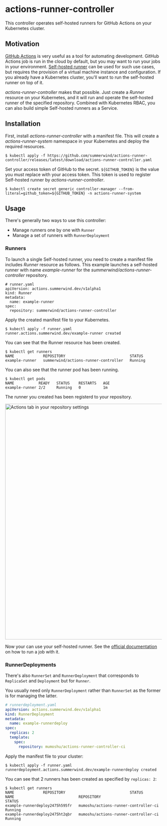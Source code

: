 # actions-runner-controller

This controller operates self-hosted runners for GitHub Actions on your Kubernetes cluster.

## Motivation

[GitHub Actions](https://github.com/features/actions) is very useful as a tool for automating development. GitHub Actions job is run in the cloud by default, but you may want to run your jobs in your environment. [Self-hosted runner](https://github.com/actions/runner) can be used for such use cases, but requires the provision of a virtual machine instance and configuration. If you already have a Kubernetes cluster, you'll want to run the self-hosted runner on top of it.

*actions-runner-controller* makes that possible. Just create a *Runner* resource on your Kubernetes, and it will run and operate the self-hosted runner of the specified repository. Combined with Kubernetes RBAC, you can also build simple Self-hosted runners as a Service.

## Installation

First, install *actions-runner-controller* with a manifest file. This will create a *actions-runner-system* namespace in your Kubernetes and deploy the required resources.

```
$ kubectl apply -f https://github.com/summerwind/actions-runner-controller/releases/latest/download/actions-runner-controller.yaml
```

Set your access token of GitHub to the secret. `${GITHUB_TOKEN}` is the value you must replace with your access token. This token is used to register Self-hosted runner by *actions-runner-controller*.

```
$ kubectl create secret generic controller-manager --from-literal=github_token=${GITHUB_TOKEN} -n actions-runner-system
```

## Usage

There's generally two ways to use this controller:

- Manage runners one by one with `Runner`
- Manage a set of runners with `RunnerDeployment`

### Runners

To launch a single Self-hosted runner, you need to create a manifest file includes *Runner* resource as follows. This example launches a self-hosted runner with name *example-runner* for the *summerwind/actions-runner-controller* repository.

```
# runner.yaml
apiVersion: actions.summerwind.dev/v1alpha1
kind: Runner
metadata:
  name: example-runner
spec:
  repository: summerwind/actions-runner-controller
```

Apply the created manifest file to your Kubernetes.

```
$ kubectl apply -f runner.yaml
runner.actions.summerwind.dev/example-runner created
```

You can see that the Runner resource has been created.

```
$ kubectl get runners
NAME             REPOSITORY                             STATUS
example-runner   summerwind/actions-runner-controller   Running
```

You can also see that the runner pod has been running.

```
$ kubectl get pods
NAME           READY   STATUS    RESTARTS   AGE
example-runner 2/2     Running   0          1m
```

The runner you created has been registerd to your repository.

<img width="756" alt="Actions tab in your repository settings" src="https://user-images.githubusercontent.com/230145/73618667-8cbf9700-466c-11ea-80b6-c67e6d3f70e7.png">

Now your can use your self-hosted runner. See the [official documentation](https://help.github.com/en/actions/automating-your-workflow-with-github-actions/using-self-hosted-runners-in-a-workflow) on how to run a job with it.

### RunnerDeployments

There's also `RunnerSet` and `RunnerDeployment` that corresponds to `ReplicaSet` and `Deployment` but for `Runner`.

You usually need only `RunnerDeployment` rather than `RunnerSet` as the former is for managing the latter.

```yaml
# runnerdeployment.yaml
apiVersion: actions.summerwind.dev/v1alpha1
kind: RunnerDeployment
metadata:
  name: example-runnerdeploy
spec:
  replicas: 2
  template:
    spec:
      repository: mumoshu/actions-runner-controller-ci
```

Apply the manifest file to your cluster:

```
$ kubectl apply -f runner.yaml
runnerdeployment.actions.summerwind.dev/example-runnerdeploy created
```

You can see that 2 runners has been created as specified by `replicas: 2`:

```
$ kubectl get runners
NAME             REPOSITORY                             STATUS
NAME                             REPOSITORY                             STATUS
example-runnerdeploy2475h595fr   mumoshu/actions-runner-controller-ci   Running
example-runnerdeploy2475ht2qbr   mumoshu/actions-runner-controller-ci   Running
```
